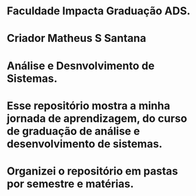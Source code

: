 # Faculdade Impacta Graduação ADS.
# Criador Matheus S Santana
# Análise e Desnvolvimento de Sistemas.
# Esse repositório mostra a minha jornada de aprendizagem, do curso de graduação de análise e desenvolvimento de sistemas. 
# Organizei o repositório em pastas por semestre e matérias.
# 
